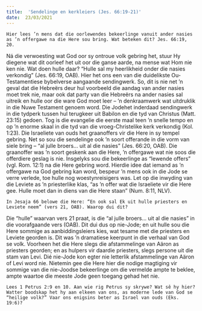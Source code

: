 ```yaml
---
title:  'Sendelinge en kerkleiers (Jes. 66:19-21)'
date:  23/03/2021
---
```


`Hier lees ’n mens dat die oorlewendes bekeerlinge vanuit ander nasies as ’n offergawe na die Here sou bring. Wat beteken dit? Jes. 66:19, 20.`

Ná die verwoesting wat God oor sy ontroue volk gebring het, stuur Hy diegene wat dit oorleef het uit oor die ganse aarde, na mense wat Hom nie ken nie. Wat doen hulle daar? “Hulle sal my heerlikheid onder die nasies verkondig” (Jes. 66:19, OAB). Hier het ons een van die duidelikste Ou-Testamentiese bybelverse aangaande sendingwerk. So, dit is nie net ’n geval dat die Hebreërs deur hul voorbeeld die aandag van ander nasies moet trek nie, maar ook dat party van die Hebreërs na ander nasies sal uitreik en hulle oor die ware God moet leer – ’n denkraamwerk wat uitdruklik in die Nuwe Testament genoem word. Die Jodehet inderdaad sendingwerk in die tydperk tussen hul terugkeer uit Babilon en die tyd van Christus (Matt. 23:15) gedoen. Tog is die evangelie die eerste maal teen ’n snelle tempo en op ’n enorme skaal in die tyd van die vroeg-Christelike kerk verkondig (Kol. 1:23).  Die Israeliete van ouds het graanoffers vir die Here in sy tempel gebring. Net so sou die sendelinge ook ’n soort offerande in die vorm van siele bring – “al julle broers… uit al die nasies” (Jes. 66:20, OAB). Die graanoffer was ’n soort geskenk aan die Here, ’n offergawe wat nie soos die offerdiere geslag is nie. Insgelyks sou die bekeerlinge as “lewende offers” (vgl. Rom. 12:1) na die Here gebring word. Hierdie idee dat iemand as ’n offergawe na God gebring kan word, bespeur ’n mens ook in die Jode se verre verlede, toe hulle nog woestynreisigers was. Let op die inwyding van die Leviete as ’n priesterlike klas, “as ’n offer wat die Israeliete vir die Here gee. Hulle moet dan in diens van die Here staan” (Num. 8:11, NLV).

`In Jesaja 66 belowe die Here: “En ook sal Ek uit hulle priesters en Leviete neem” (vers 21, OAB). Waarop dui dit?`

Die “hulle” waarvan vers 21 praat, is die “al julle broers… uit al die nasies” in die voorafgaande vers (OAB). Dit dui dus op nie-Jode; en uit hulle sou die Here sommige as aanbiddingsleiers kies, wat tesame met die priesters en Leviete georden is. Dit was ’n dramatiese keerpunt in die verhaal van God se volk. Voorheen het die Here slegs die afstammelinge van Aäron as priesters georden; en as hulpers vir daardie priesters, slegs persone uit die stam van Levi. Dié nie-Jode kon egter nie letterlik afstammelinge van Aäron of Levi word nie. Nietemin gee die Here hier die nodige magtiging vir sommige van die nie-Joodse bekeerlinge om die vermelde ampte te beklee, ampte waartoe die meeste Jode geen toegang gehad het nie.

`Lees 1 Petrus 2:9 en 10. Aan wie rig Petrus sy skrywe? Wat sê hy hier? Watter boodskap het hy aan elkeen van ons, as moderne lede van God se “heilige volk?” Vaar ons enigsins beter as Israel van ouds (Eks. 19:6)?`